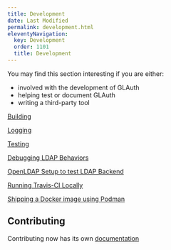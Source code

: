 ```yaml
---
title: Development
date: Last Modified 
permalink: development.html
eleventyNavigation:
  key: Development
  order: 1101
  title: Development
---
```

You may find this section interesting if you are either:
- involved with the development of GLAuth
- helping test or document GLAuth
- writing a third-party tool

[Building](building.html)

[Logging](logging.html)

[Testing](testing.html)

[Debugging LDAP Behaviors](debugging-ldap-behaviors.html)

[OpenLDAP Setup to test LDAP Backend](openldap-setup.html)

[Running Travis-CI Locally](running-travis-ci-locally.html)

[Shipping a Docker image using Podman](shipping-using-podman.html)

## Contributing

Contributing now has its own [documentation](contributing.html)
